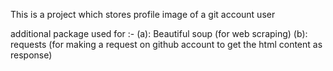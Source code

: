 This is a project which stores profile image of a git account user 

additional package used for :-
(a): Beautiful soup (for web scraping)
(b): requests (for making a request on github account to get the html content as response)
